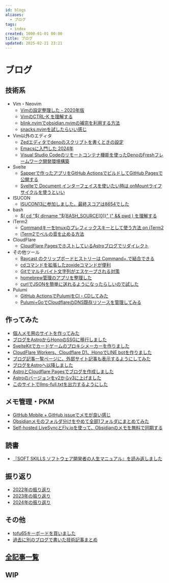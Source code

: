 ```yaml
---
id: blogs
aliases:
  - ブログ
tags:
  - index
created: 1000-01-01 00:00
title: ブログ
updated: 2025-02-21 23:21
---
```


# ブログ

## 技術系

- Vim・Neovim
    - [Vimの設定整理した - 2020年版](blog/vim-configurations-2020.md)
    - [VimのCTRL-K <Space>を理解する](blog/understanding-vim-ctrl-k-space.md)
    - [blink.nvimでobsidian.nvimの補完を利用する方法](blog/20250212090856.md)
    - [snacks.nvimを試したらいい感じ](blog/20250213233832.md)
- Vim以外のエディタ
    - [Zedエディタでdenoのスクリプトを書くときの設定](blog/zed-editor-settings-for-deno.md)
    - [Emacsに入門した 2024年](blog/getting-started-emacs-2024.md)
    - [Visual Studio Codeのリモートコンテナ機能を使ったDenoのFreshフレームワーク開発環境構築](blog/vscode-remote-container-deno-fresh-setup.md)
- Svelte
    - [Sapperで作ったアプリをGitHub ActionsでビルドしてGitHub Pagesで公開する](blog/deploy-sapper-app-with-github-actions-to-pages.md)
    - [Svelteで Document インターフェイスを使いたい時は onMountライフサイクルを使うといい](blog/svelte-document-interface-using-onmount.md)
- ISUCON
    - [ISUCON13に参加しました。最終スコアは8654でした](blog/isucon13.md)
- bash
    - [$( cd "$( dirname "${BASH_SOURCE[0]}" )" && pwd ) を理解する](blog/understanding-bash-source.md)
- iTerm2
    - [Commandキーをtmuxのプレフィックスキーとして使う方法 on iTerm2](blog/Command-as-tmux-prefix-key.md)
    - [iTerm2でベルの音を止める方法](blog/mute-iterm2-bell.md)
- CloudFlare
    - [CloudFlare PagesでホストしているAstroブログでリダイレクト](blog/setting-up-redirects-astro-cloudflare-pages.md)
- その他ツール
    - [Raycast のクリップボードヒストリーは Command+.で結合できる](blog/raycast-clipboard-history-merge-with-cmd-period.md)
    - [cdコマンドを拡張したzoxideコマンドが便利](blog/zoxide-a-convenient-extension-of-the-cd-command.md)
    - [Gitでマルチバイト文字列がエスケープされる対策](blog/avoid-multibyte-character-escape.md)
    - [homebrew管理のアプリを整理した](blog/20250223101856.md)
    - [curlでJSONを簡単に送れるようになったらしいので試した](blog/20250222161644.md)
- Pulumi
    - [GitHub ActionsでPulumiをCI・CDしてみた](blog/trying-cicd-with-pulumi-using-github-actions.md)
    - [Pulumi+GoでCloudflareのDNS既存リソースを管理してみる](blog/managing-and-importing-existing-cloudflare-dns-resources-pulumi-go.md)

## 作ってみた

- [個人メモ用のサイトを作ってみた](blog/20240609205514.md)
- [ブログをAstroからHonoのSSGに移行しました](blog/blog-migration-astro-to-hono.md)
- [SvelteKitでカードゲームのプロキシメーカーを作りました](blog/created-a-card-game-proxy-maker-with-SvelteKit.md)
- [CloudFlare Workers、Cloudflare D1、HonoでLINE botを作りました](blog/creating-line-bot-with-cloudflare-workers-d1-and-hono.md)
- [ブログ記事一覧ページに、外部サイト記事も表示するようにしてみた](blog/astro-blog-article-index-external-links.md)
- [ブログをAstroへ以降しました](blog/first-post.md)
- [AstroとCloudflare Pagesでブログを作成しました](blog/astro-and-cloudflare-pages-blog-creation.md)
- [Astroのバージョンをv2からv3に上げました](blog/update-astro-v2-to-v3.md)
- [このサイトでllms-full.txtを出力するようにした](blog/20250221222552.md)

## メモ管理・PKM

- [GitHub Mobile + GitHub issueでメモが良い感じ](blog/github-mobile-and-issue-as-memo.md)
- [Obsidianメモのフォルダ分けをやめて全部1フォルダにまとめてみた](blog/flat-obsidian-is-good.md)
- [Self-hosted LiveSyncとFly.ioを使って、Obsidianのメモを無料で同期する](blog/sync-obsidian-notes-free-Self-hosted-LiveSync-flyio.md)

## 読書

- [『SOFT SKILLS ソフトウェア開発者の人生マニュアル』を読み返しました](blog/reading-soft-skills-the-software-developers-life-manual.md)

## 振り返り

- [2022年の振り返り](blog/2022-summary.md)
- [2023年の振り返り](blog/2023-summary.md)
- [2024年の振り返り](blog/20250208234431.md)

## その他

- [tofu65キーボードを買いました](blog/tofu65-keyboard-review.md)
- [過去に別のブログで書いた技術記事まとめ](blog/past-technical-articles-collection.md)

## [全記事一覧](/blog)

## WIP

